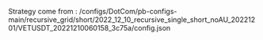 Strategy come from : /configs/DotCom/pb-configs-main/recursive_grid/short/2022_12_10_recursive_single_short_noAU_20221201/VETUSDT_20221210060158_3c75a/config.json
